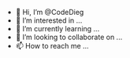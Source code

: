 - 👋 Hi, I’m @CodeDieg
- 👀 I’m interested in ...
- 🌱 I’m currently learning ...
- 💞️ I’m looking to collaborate on ...
- 📫 How to reach me ...

<!---
CodeDieg/CodeDieg is a ✨ special ✨ repository because its `README.md` (this file) appears on your GitHub profile.
You can click the Preview link to take a look at your changes.
--->
